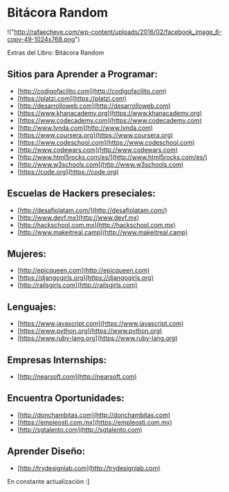# Bitácora Random

!("http://rafaecheve.com/wp-content/uploads/2016/02/facebook_image_6-copy-49-1024x768.png")

Extras del Libro: Bitácora Random

## Sitios para Aprender a Programar:

- [http://codigofacilito.com](http://codigofacilito.com)
- [https://platzi.com](https://platzi.com)
- [http://desarrolloweb.com](http://desarrolloweb.com)
- [https://www.khanacademy.org](https://www.khanacademy.org)
- [https://www.codecademy.com](https://www.codecademy.com)
- [http://www.lynda.com](http://www.lynda.com)
- [https://www.coursera.org](https://www.coursera.org)
- [https://www.codeschool.com](https://www.codeschool.com)
- [http://www.codewars.com](http://www.codewars.com)
- [http://www.html5rocks.com/es/](http://www.html5rocks.com/es/)
- [http://www.w3schools.com](http://www.w3schools.com)
- [https://code.org](https://code.org)

## Escuelas de Hackers preseciales:

- [http://desafiolatam.com/](http://desafiolatam.com/)
- [http://www.devf.mx](http://www.devf.mx)
- [http://hackschool.com.mx](http://hackschool.com.mx)
- [http://www.makeitreal.camp](http://www.makeitreal.camp)

## Mujeres:

- [http://epicqueen.com](http://epicqueen.com)
- [https://djangogirls.org](https://djangogirls.org)
- [http://railsgirls.com](http://railsgirls.com)

## Lenguajes:

- [https://www.javascript.com](https://www.javascript.com)
- [https://www.python.org](https://www.python.org)
- [https://www.ruby-lang.org](https://www.ruby-lang.org)

## Empresas Internships:

- [http://nearsoft.com](http://nearsoft.com)

## Encuentra Oportunidades:

- [http://donchambitas.com](http://donchambitas.com)
- [https://empleosti.com.mx](https://empleosti.com.mx)
- [http://sgtalento.com](http://sgtalento.com)

## Aprender Diseño:

- [http://trydesignlab.com](http://trydesignlab.com)




En constante actualización :]

